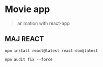 # Movie app

> animation with react-app

## MAJ REACT

```Shell
npm install react@latest react-dom@latest
```

```Shell
npm audit fix --force
```